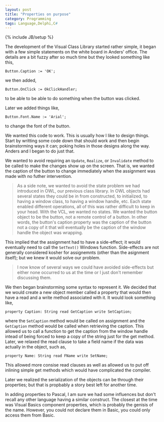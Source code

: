 ```yaml
---
layout: post
title: "Properties on purpose"
category: Programming
tags: Language,Delphi,C#
---
```

{% include JB/setup %}

The development of the Visual Class Library started rather simple, it began with 
a few simple statements on the white board in Anders' office. The details are a
bit fuzzy after so much time but they looked something like this,

    Button.Caption := 'OK';

we then added,

    Button.OnClick := OkClickHandler;

to be able to be able to do something when the button was clicked.

Later we added things like,

    Button.Font.Name := 'Arial';

to change the font of the button.

We wanted this code to work. This is usually how I like to design things. Start 
by writting some code down that should work and then begin brainstorming ways it 
can; poking holes in those designs along the way. Anders and I began to do just 
that.

We wanted to avoid requiring an `Update`, `Realize`, or `Invalidate` method to 
be called to make the changes show up on the screen. That is, we wanted the 
caption of the button to change immediately when the assignment was made with no 
futher intervention.

> As a side note, we wanted to avoid the state problem we had introduced in OWL,
our previous class library. In OWL objects had several states they could
be in from constructed, to initialized, to having a window class, to having a 
window handle, etc. Each state enabled different operations, all of this was 
rather difficult to keep in your head. With the VCL, we wanted no states. We 
wanted the button object to be the button, not a remote control of a button. In
other words, the button's caption property was the caption of the button not a 
copy of it that will eventually be the caption of the window handle the object 
was wrapping.

This implied that the assignment had to have a side-effect; it would eventually 
need to call the `SetText()` Windows function. Side-effects are not generally 
considered kosher for assignemnts (other than the asignment itself); but we knew 
it would solve our problem. 

> I now know of several ways we could have avoided side-effects but either none 
occurred to us at the time or I just don't remember discussing them.

We then began brainstorming some syntax to represent it. We decided that we
would create a new object member called a property that would then have a 
read and a write method associated with it. It would look something like,

    property Caption: String read GetCaption write SetCaption;

where the `SetCaption` method would be called on assignment and the `GetCaption`
method would be called when retrieving the caption. This allowed us to call
a function to get the caption from the window handle intead of being forced to
keep a copy of the string just for the get method. Later, we relaxed the read
clause to take a field name if the data was actually in the object, such as,

    property Name: String read FName write SetName;

This allowed more consise read clauses as well as allowed us to put off 
inlining simple get methods which would have complicated the compiler.

Later we realized the serialization of the objects can be through their
properties; but that is propbably a story best left for another time.

In adding properties to Pascal, I am sure we had some influences but don't 
recall any other language having a similar construct. The closest at the time 
was Visual Basics component properties, which is probably the genisis of the 
name. However, you could not declare them in Basic, you could only access them 
from Basic.
